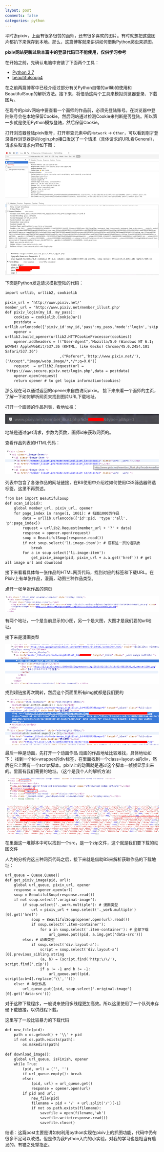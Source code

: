 ```yaml
---
layout: post
comments: false
categories: python
---
```


平时逛pixiv，上面有很多很赞的画师，还有很多喜欢的图片。有时就想把这些图片都扒下来保存到本地。那么，这篇博客就来讲讲如何借助Python爬虫来抓图。

**pixiv网站更新过后本篇中的登录代码已不能使用，仅供学习参考**

在开始之前，先确认电脑中安装了下面两个工具：

* [Python 2.7](https://www.python.org/downloads/windows/)
* [beautifulsoup4](http://www.crummy.com/software/BeautifulSoup/bs4/download/4.3/)

在之前两篇博客中已经介绍过部分有关Python自带的urllib的使用和BeautifulSoup的解析方法。接下来，将借助这两个工具来模拟浏览器登录、下载图片。

在现今的pixiv网站中要查看一个画师的作品前，必须先登陆账号。在浏览器中登陆账号会在本地保留Cookie，然后网站通过检测Cookie来判断是否登陆。所以第一步就是使用Python模拟登陆，然后保留Cookie。

打开浏览器登陆pixiv账号，打开审查元素中的`Network` -&gt; `Other`，可以看到刚才登录操作浏览器是向login.php接口发送了一个请求（具体请求的URL看General），请求头和请求内容如下图：

![login.php](../../static/img/python/pixiv_login1.png)

![login.php](../../static/img/python/pixiv_login2.png)

![login.php](../../static/img/python/pixiv_login3.png)

下面是Python发送请求模拟登陆的代码：

```
import urllib, urllib2, cookielib

pixiv_url = 'http://www.pixiv.net/'
member_url = 'http://www.pixiv.net/member_illust.php'
def pixiv_login(my_id, my_pass):
    cookies = cookielib.CookieJar()
    postdata = urllib.urlencode({'pixiv_id':my_id,'pass':my_pass,'mode':'login','skip':'1'})
    opener = urllib2.build_opener(urllib2.HTTPCookieProcessor(cookies))
    opener.addheaders = [("User-Agent","Mozilla/5.0 (Windows NT 6.1; WOW64) AppleWebKit/537.36 (KHTML, like Gecko) Chrome/45.0.2454.101 Safari/537.36")
                         ,("Referer",'http://www.pixiv.net/'),("Accept","image/webp,image/*,*/*;q=0.8")]
    request  = urllib2.Request(url = 'https://www.secure.pixiv.net/login.php',data = postdata)
    opener.open(request)
    return opener # to get login information(cookies)
```

那么现在可以通过返回的opener来自由访问pixiv。
接下来来看一个画师的主页，了解一下如何解析网页来找到图片URL下载地址。

打开一个画师的作品列表，看地址栏：

![download](../../static/img/python/pixiv_download1.png)

地址是通过get请求，参数为页数，画师id来获取网页的。

查看作品列表的HTML代码：

![download](../../static/img/python/pixiv_download2.png)

列表中包含了各张作品的网址链接，在BS使用中介绍过如何使用CSS筛选器筛选标签，这里不再赘述。

```
from bs4 import BeautifulSoup
def scan_id(pid):
    global member_url, pixiv_url, opener
    for page_index in range(1, 1001): # 扫面1000页作品
        data = urllib.urlencode({'id':pid, 'type':'all', 'p':page_index})
        request = urllib2.Request(member_url + '?' + data)
        response = opener.open(request)
        soup = BeautifulSoup(response.read())
        if not soup.select('li.image-item'): # 没有这一页的话跳出
            break
        for a in soup.select('li.image-item'):
            get_pixiv_image(pid, pixiv_url + a.a.get('href')) # get all image url and download

```

接下来看看具体每一张作品的HTML网页代码，找到对应的标签和下载URL。在Pixiv上有单张作品，漫画，动图三种作品类型。

点开一张单张作品的网页

![download](../../static/img/python/pixiv_download3.png)

有两个地址，一个是当前显示的小图，另一个是大图，大图才是我们要的url地址。

接下来是漫画类型

![download](../../static/img/python/pixiv_download4.png)

找到超链接再次跳转，然后这个页面里所有img就都是我们要的

![download](../../static/img/python/pixiv_download5.png)

最后一种是动画，先打开一个动画作品
动画的作品地址比较难找，具体地址如下：
找到一个id=wrapper的div标签，在里面找到一个class=layout-a的div，然后在它上面有一个script脚本。pixiv上的动画就是通过这个脚本一帧帧显示出来的。里面有我们需要的地址。（这个是我个人的解析方法）

![download](../../static/img/python/pixiv_download6.png)

![download](../../static/img/python/pixiv_download7.png)

在里面这一堆脚本中可以找到一个src，是一个zip文件，这个就是我们要下载的动图文件

人为的分析完这三种网页代码之后，接下来就是借助BS来解析获取作品的下载地址：

```
url_queue = Queue.Queue()
def get_pixiv_image(pid, url):
    global url_queue, pixiv_url, opener
    response = opener.open(url)
    soup = BeautifulSoup(response.read())
    if not soup.select('.original-image'):
        if soup.select('._work.multiple'): # 漫画类型
            url = pixiv_url + soup.select('._work.multiple')[0].get('href')
            soup = BeautifulSoup(opener.open(url).read())
            if soup.select('.item-container'):
                for a in soup.select('.item-container'): # 全部下载
                    url_queue.put((pid, a.img.get('data-src')))
        else: # 动画类型
            if soup.select('div.layout-a'):
                script = soup.select('div.layout-a')[0].previous_sibling.string
                (a, b) = (script.find('http:\/\/'), script.find('.zip'))
                if a != -1 and b != -1:
                    url_queue.put((pid, script[a:b+4].replace('\\','')))
    else: # 单张作品
        url_queue.put((pid, soup.select('.original-image')[0].get('data-src')))
```

对于这种下载程序，一般说来使用多线程更加高效。所以这里使用了一个队列来存储下载链接，以供线程下载。

这里写了一段比较暴力的下载代码

```
def new_file(pid):
    path = os.getcwd() + '\\' + pid
    if not os.path.exists(path):
        os.makedirs(path)

def download_image():
    global url_queue, isFinish, opener
    while True:
        (pid, url) = ('', '')
        if url_queue.empty(): break
        else:
            (pid, url) = url_queue.get()
            response = opener.open(url)
        if pid and url:
            new_file(pid)
            filename = pid + '/' + url.split('/')[-1]
            if not os.path.exists(filename):
                savefile = open(filename,'wb')
                savefile.write(response.read())
                savefile.close()
```

结语：这篇post主要是讲如何利用python实现在pixiv上的抓图功能，代码中仍有很多不足可以改进。但是作为我Python入门的小实验，对我的学习也是相当有启发的。有错之处望指正。
